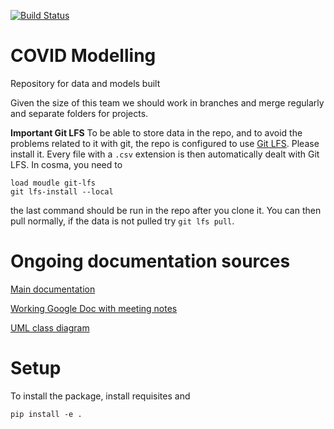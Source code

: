 [![Build Status](https://travis-ci.com/arnauqb/covidmodelling.svg?token=RZpZVED1uFcNhmBpzes5&branch=master)](https://travis-ci.com/arnauqb/covidmodelling)

# COVID Modelling

Repository for data and models built

Given the size of this team we should work in branches and merge regularly and separate folders for projects.

**Important Git LFS**
To be able to store data in the repo, and to avoid the problems related to it with git, the repo is configured to use [Git LFS](https://git-lfs.github.com/). Please install it. Every file with a ``.csv`` extension is then automatically dealt with Git LFS. 
In cosma, you need to

```
load moudle git-lfs
git lfs-install --local
```
the last command should be run in the repo after you clone it. You can then pull normally, if the data is not pulled try ``git lfs pull``.

 

# Ongoing documentation sources

[Main documentation](https://josephpb.github.io/covidmodelling)

[Working Google Doc with meeting notes](https://docs.google.com/document/d/1EwwHZ0s3uVWmkEdhiw94cqrhfoLsTu_Pay2H11LjVOw/edit)<br>

[UML class diagram](https://drive.google.com/file/d/1YMUAePtUvx1xLVObjnz1n5IkDfJOkmD8/view)

# Setup

To install the package, install requisites and

``pip install -e .``

